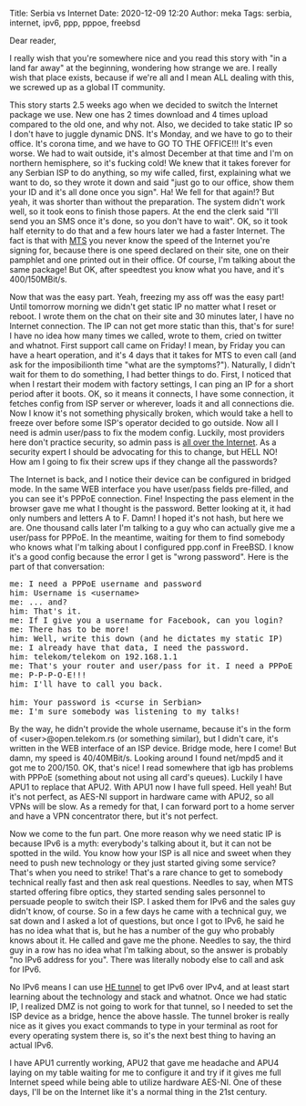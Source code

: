 Title: Serbia vs Internet
Date: 2020-12-09 12:20
Author: meka
Tags: serbia, internet, ipv6, ppp, pppoe, freebsd


Dear reader,

I really wish that you're somewhere nice and you read this story with "in a
land far away" at the beginning, wondering how strange we are. I really wish
that place exists, because if we're all and I mean ALL dealing with this, we
screwed up as a global IT community.

This story starts 2.5 weeks ago when we decided to switch the Internet package we
use. New one has 2 times download and 4 times upload compared to the old one, and
why not. Also, we decided to take static IP so I don't have to juggle dynamic
DNS. It's Monday, and we have to go to their office. It's corona time, and we
have to GO TO THE OFFICE!!! It's even worse. We had to wait outside, it's
almost December at that time and I'm on northern hemisphere, so it's fucking
cold! We knew that it takes forever for any Serbian ISP to do anything, so my
wife called, first, explaining what we want to do, so they wrote it down and
said "just go to our office, show them your ID and it's all done once you
sign".  Ha! We fell for that again!? But yeah, it was shorter than without the
preparation. The system didn't work well, so it took eons to finish those
papers. At the end the clerk said "I'll send you an SMS once it's done, so you
don't have to wait". OK, so it took half eternity to do that and a few hours
later we had a faster Internet. The fact is that with [MTS](https://mts.rs/) you
never know the speed of the Internet you're signing for, because there is one
speed declared on their site, one on their pamphlet and one printed out in
their office. Of course, I'm talking about the same package! But OK, after
speedtest you know what you have, and it's 400/150MBit/s.

Now that was the easy part. Yeah, freezing my ass off was the easy part! Until
tomorrow morning we didn't get static IP no matter what I reset or reboot. I
wrote them on the chat on their site and 30 minutes later, I have no Internet
connection. The IP can not get more static than this, that's for sure! I have
no idea how many times we called, wrote to them, cried on twitter and whatnot.
First support call came on Friday! I mean, by Friday you can have a heart
operation, and it's 4 days that it takes for MTS to even call (and ask for the
imposibilionth time "what are the symptoms?"). Naturally, I didn't wait for
them to do something, I had better things to do. First, I noticed that when I
restart their modem with factory settings, I can ping an IP for a short period
after it boots. OK, so it means it connects, I have some connection, it fetches
config from ISP server or wherever, loads it and all connections die. Now I know
it's not something physically broken, which would take a hell to freeze over
before some ISP's operator decided to go outside. Now all I need is admin
user/pass to fix the modem config. Luckily, most providers here don't practice
security, so admin pass is
[all over the Internet](https://www.google.com/search?hl=en&q=mts%20password%20HG8245H).
As a security expert I should be advocating for this to change, but HELL NO! How
am I going to fix their screw ups if they change all the passwords?

The Internet is back, and I notice their device can be configured in bridged mode.
In the same WEB interface you have user/pass fields pre-filled, and you can see
it's PPPoE connection. Fine! Inspecting the pass element in the browser gave me what I
thought is the password. Better looking at it, it had only numbers and letters
A to F. Damn! I hoped it's not hash, but here we are. One thousand calls later
I'm talking to a guy who can actually give me a user/pass for PPPoE. In the meantime,
waiting for them to find somebody who knows what I'm talking about I
configured ppp.conf in FreeBSD. I know it's a good config because the error I
get is "wrong password". Here is the part of that conversation:

<pre>
me: I need a PPPoE username and password
him: Username is &lt;username&gt;
me: ... and?
him: That's it.
me: If I give you a username for Facebook, can you login?
me: There has to be more!
him: Well, write this down (and he dictates my static IP)
me: I already have that data, I need the password.
him: telekom/telekom on 192.168.1.1
me: That's your router and user/pass for it. I need a PPPoE password.
me: P-P-P-O-E!!!
him: I'll have to call you back.

him: Your password is &lt;curse in Serbian&gt;
me: I'm sure somebody was listening to my talks!
</pre>

By the way, he didn't provide the whole username, because it's in the form of
&lt;user&gt;@open.telekom.rs (or something similar), but I didn't care, it's
written in the WEB interface of an ISP device. Bridge mode, here I come! But damn, my
speed is 40/40MBit/s. Looking around I found net/mpd5 and it got me to 200/150.
OK, that's nice! I read somewhere that igb has problems with PPPoE (something
about not using all card's queues). Luckily I have APU1 to replace that APU2.
With APU1 now I have full speed. Hell yeah! But it's not perfect, as AES-NI
support in hardware came with APU2, so all VPNs will be slow. As a remedy for
that, I can forward port to a home server and have a VPN concentrator there, but
it's not perfect.

Now we come to the fun part. One more reason why we need static IP is because
IPv6 is a myth: everybody's talking about it, but it can not be spotted in the
wild. You know how your ISP is all nice and sweet when they need to push new
technology or they just started giving some service? That's when you need to
strike! That's a rare chance to get to somebody technical really fast and then
ask real questions. Needles to say, when MTS started offering fibre optics,
they started sending sales personnel to persuade people to switch their ISP. I
asked them for IPv6 and the sales guy didn't know, of course. So in a few days he
came with a technical guy, we sat down and I asked a lot of questions, but once
I got to IPv6, he said he has no idea what that is, but he has a number of the
guy who probably knows about it. He called and gave me the phone. Needles to
say, the third guy in a row has no idea what I'm talking about, so the answer
is probably "no IPv6 address for you". There was literally nobody else to call
and ask for IPv6.

No IPv6 means I can use [HE tunnel](https://tunnelbroker.net/) to get IPv6 over
IPv4, and at least start learning about the technology and stack and whatnot.
Once we had static IP, I realized DMZ is not going to work for that tunnel, so
I needed to set the ISP device as a bridge, hence the above hassle. The tunnel broker
is really nice as it gives you exact commands to type in your terminal as root
for every operating system there is, so it's the next best thing to having an
actual IPv6.

I have APU1 currently working, APU2 that gave me headache and APU4 laying on my
table waiting for me to configure it and try if it gives me full Internet speed
while being able to utilize hardware AES-NI. One of these days, I'll be on the
Internet like it's a normal thing in the 21st century.
